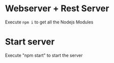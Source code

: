 # Webserver + Rest Server

Execute ``npm i`` to get all the Nodejs Modules

# Start server
Execute "npm start" to start the server
